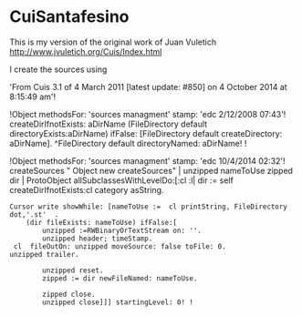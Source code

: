 CuiSantafesino
==============

This is my version of the original work of Juan Vuletich http://www.jvuletich.org/Cuis/Index.html

I create the sources using

'From Cuis 3.1 of 4 March 2011 [latest update: #850] on 4 October 2014 at 8:15:49 am'!

!Object methodsFor: 'sources managment' stamp: 'edc 2/12/2008 07:43'!
createDirIfnotExists: aDirName
(FileDirectory default directoryExists:aDirName)
		ifFalse: [FileDirectory default createDirectory: aDirName].
	^FileDirectory default directoryNamed: aDirName! !

!Object methodsFor: 'sources managment' stamp: 'edc 10/4/2014 02:32'!
createSources
" Object new createSources"
| unzipped nameToUse zipped dir |
ProtoObject allSubclassesWithLevelDo:[:cl :l| 
	dir := self createDirIfnotExists:cl category asString.
	
	
	Cursor write showWhile: [nameToUse :=  cl printString, FileDirectory dot,'.st'  .
		(dir fileExists: nameToUse) ifFalse:[
			unzipped :=RWBinaryOrTextStream on: ''.
			unzipped header; timeStamp.
	 cl  fileOutOn: unzipped moveSource: false toFile: 0.
	unzipped trailer.
	
			unzipped reset.
			zipped := dir newFileNamed: nameToUse.
	
			zipped close.
			unzipped close]]] startingLevel: 0! !
